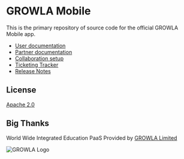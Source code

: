 # GROWLA Mobile

This is the primary repository of source code for the official GROWLA Mobile app.

- [User documentation](https://growlaglobal.com/faqs-users.php#en)
- [Partner documentation](https://growlagolbal.com/faqs-partners.php#en)
- [Collaboration setup](https://growlagobal.com/collaborate-with-us.php#en)
- [Ticketing Tracker](https://growlagobal.com/contact-us-new.php#en)
- [Release Notes](https://growlaglobal.com/summit.php#en)

## License

[Apache 2.0](http://www.apache.org/licenses/LICENSE-2.0)

## Big Thanks

World Wide Integrated Education PaaS Provided by [GROWLA Limited](https://growla.com)

![GROWLA Logo](https://growla.oss-cn-beijing.aliyuncs.com/images/new-logo.png)

